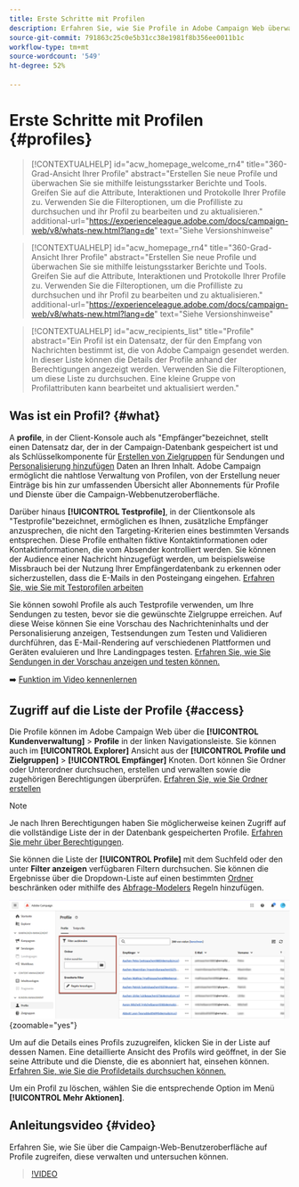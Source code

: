 ```yaml
---
title: Erste Schritte mit Profilen
description: Erfahren Sie, wie Sie Profile in Adobe Campaign Web überwachen und verwalten können.
source-git-commit: 791863c25c0e5b31cc38e1981f8b356ee0011b1c
workflow-type: tm+mt
source-wordcount: '549'
ht-degree: 52%

---
```


# Erste Schritte mit Profilen {#profiles}

>[!CONTEXTUALHELP]
>id="acw_homepage_welcome_rn4"
>title="360-Grad-Ansicht Ihrer Profile"
>abstract="Erstellen Sie neue Profile und überwachen Sie sie mithilfe leistungsstarker Berichte und Tools. Greifen Sie auf die Attribute, Interaktionen und Protokolle Ihrer Profile zu. Verwenden Sie die Filteroptionen, um die Profilliste zu durchsuchen und ihr Profil zu bearbeiten und zu aktualisieren."
>additional-url="https://experienceleague.adobe.com/docs/campaign-web/v8/whats-new.html?lang=de" text="Siehe Versionshinweise"

<!--TO REMOVE BELOW-->
>[!CONTEXTUALHELP]
>id="acw_homepage_rn4"
>title="360-Grad-Ansicht Ihrer Profile"
>abstract="Erstellen Sie neue Profile und überwachen Sie sie mithilfe leistungsstarker Berichte und Tools. Greifen Sie auf die Attribute, Interaktionen und Protokolle Ihrer Profile zu. Verwenden Sie die Filteroptionen, um die Profilliste zu durchsuchen und ihr Profil zu bearbeiten und zu aktualisieren."
>additional-url="https://experienceleague.adobe.com/docs/campaign-web/v8/whats-new.html?lang=de" text="Siehe Versionshinweise"

<!--TO REMOVE ABOVE-->

>[!CONTEXTUALHELP]
>id="acw_recipients_list"
>title="Profile"
>abstract="Ein Profil ist ein Datensatz, der für den Empfang von Nachrichten bestimmt ist, die von Adobe Campaign gesendet werden. In dieser Liste können die Details der Profile anhand der Berechtigungen angezeigt werden. Verwenden Sie die Filteroptionen, um diese Liste zu durchsuchen. Eine kleine Gruppe von Profilattributen kann bearbeitet und aktualisiert werden."

## Was ist ein Profil? {#what}

A **profile**, in der Client-Konsole auch als &quot;Empfänger&quot;bezeichnet, stellt einen Datensatz dar, der in der Campaign-Datenbank gespeichert ist und als Schlüsselkomponente für [Erstellen von Zielgruppen](create-audience.md) für Sendungen und [Personalisierung hinzufügen](../personalization/personalize.md) Daten an Ihren Inhalt. Adobe Campaign ermöglicht die nahtlose Verwaltung von Profilen, von der Erstellung neuer Einträge bis hin zur umfassenden Übersicht aller Abonnements für Profile und Dienste über die Campaign-Webbenutzeroberfläche.

Darüber hinaus **[!UICONTROL Testprofile]**, in der Clientkonsole als &quot;Testprofile&quot;bezeichnet, ermöglichen es Ihnen, zusätzliche Empfänger anzusprechen, die nicht den Targeting-Kriterien eines bestimmten Versands entsprechen. Diese Profile enthalten fiktive Kontaktinformationen oder Kontaktinformationen, die vom Absender kontrolliert werden. Sie können der Audience einer Nachricht hinzugefügt werden, um beispielsweise Missbrauch bei der Nutzung Ihrer Empfängerdatenbank zu erkennen oder sicherzustellen, dass die E-Mails in den Posteingang eingehen. [Erfahren Sie, wie Sie mit Testprofilen arbeiten](test-profiles.md)

Sie können sowohl Profile als auch Testprofile verwenden, um Ihre Sendungen zu testen, bevor sie die gewünschte Zielgruppe erreichen. Auf diese Weise können Sie eine Vorschau des Nachrichteninhalts und der Personalisierung anzeigen, Testsendungen zum Testen und Validieren durchführen, das E-Mail-Rendering auf verschiedenen Plattformen und Geräten evaluieren und Ihre Landingpages testen. [Erfahren Sie, wie Sie Sendungen in der Vorschau anzeigen und testen können.](../preview-test/preview-test.md)

➡️ [Funktion im Video kennenlernen](#video)

## Zugriff auf die Liste der Profile {#access}

Die Profile können im Adobe Campaign Web über die **[!UICONTROL Kundenverwaltung]** > **Profile** in der linken Navigationsleiste. Sie können auch im **[!UICONTROL Explorer]** Ansicht aus der **[!UICONTROL Profile und Zielgruppen]** > **[!UICONTROL Empfänger]** Knoten. Dort können Sie Ordner oder Unterordner durchsuchen, erstellen und verwalten sowie die zugehörigen Berechtigungen überprüfen. [Erfahren Sie, wie Sie Ordner erstellen](../get-started/permissions.md#folders)

>[!NOTE]
>
>Je nach Ihren Berechtigungen haben Sie möglicherweise keinen Zugriff auf die vollständige Liste der in der Datenbank gespeicherten Profile. [Erfahren Sie mehr über Berechtigungen](../get-started/permissions.md).

Sie können die Liste der **[!UICONTROL Profile]** mit dem Suchfeld oder den unter **Filter anzeigen** verfügbaren Filtern durchsuchen. Sie können die Ergebnisse über die Dropdown-Liste auf einen bestimmten [Ordner](../get-started/permissions.md#folders) beschränken oder mithilfe des [Abfrage-Modelers](../query/query-modeler-overview.md) Regeln hinzufügen.

![](assets/profiles-list-filters.png){zoomable=&quot;yes&quot;}

Um auf die Details eines Profils zuzugreifen, klicken Sie in der Liste auf dessen Namen. Eine detaillierte Ansicht des Profils wird geöffnet, in der Sie seine Attribute und die Dienste, die es abonniert hat, einsehen können. [Erfahren Sie, wie Sie die Profildetails durchsuchen können.](create-profile.md)

Um ein Profil zu löschen, wählen Sie die entsprechende Option im Menü **[!UICONTROL Mehr Aktionen]**.

## Anleitungsvideo {#video}

Erfahren Sie, wie Sie über die Campaign-Web-Benutzeroberfläche auf Profile zugreifen, diese verwalten und untersuchen können.

>[!VIDEO](https://video.tv.adobe.com/v/3427293?quality=12)
